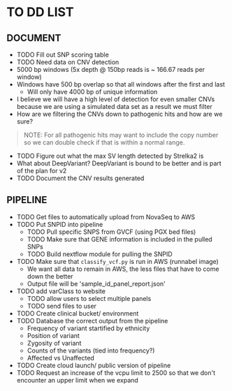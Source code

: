 # TO DD LIST

## DOCUMENT

- TODO Fill out SNP scoring table
- TODO Need data on CNV detection
- 5000 bp windows (5x depth @ 150bp reads is ~ 166.67 reads per window)
- Windows have 500 bp overlap so that all windows after the first and last
  - Will only have 4000 bp of unique information
- I believe we will have a high level of detection for even smaller CNVs because we are using a simulated data set as a result we must filter
- How are we filtering the CNVs down to pathogenic hits and how are we sure?
> NOTE: For all pathogenic hits may want to include the copy number so we can double check if that is within a normal range.
- TODO Figure out what the max SV length detected by Strelka2 is
- What about DeepVariant? DeepVariant is bound to be better and is part of the plan for v2
- TODO Document the CNV results generated

## PIPELINE

- TODO Get files to automatically upload from NovaSeq to AWS
- TODO Put SNPID into pipeline
  - TODO Pull specific SNPS from GVCF (using PGX bed files)
  - TODO Make sure that GENE information is included in the pulled SNPs
  - TODO Build nextflow module for pulling the SNPID
- TODO Make sure that `classify_vcf.py` is run in AWS (runnabel image)
  - We want all data to remain in AWS, the less files that have to come down the better
  - Output file will be 'sample_id_panel_report.json'
- TODO add varClass to website
  - TODO allow users to select multiple panels
  - TODO send files to user
- TODO Create clinical bucket/ environment
- TODO Database the correct output from the pipeline
  - Frequency of variant startified by ethnicity
  - Position of variant
  - Zygosity of variant
  - Counts of the variants (tied into frequency?)
  - Affected vs Unaffected
- TODO Create cloud launch/ public version of pipeline
- TODO Request an increase of the vcpu limit to 2500 so that we don't encounter an upper limit when we expand
